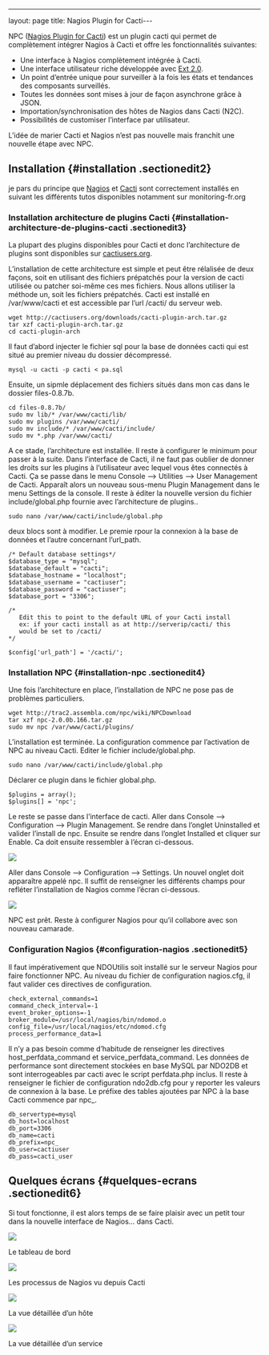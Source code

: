 ---
layout: page
title: Nagios Plugin for Cacti---

NPC ([Nagios Plugin for Cacti](http://trac2.assembla.com/npc/wiki "http://trac2.assembla.com/npc/wiki"))
est un plugin cacti qui permet de complètement intégrer Nagios à Cacti
et offre les fonctionnalités suivantes:

-   Une interface à Nagios complètement intégrée à Cacti.
-   Une interface utilisateur riche développée avec [Ext
    2.0](http://extjs.com/ "http://extjs.com/").
-   Un point d’entrée unique pour surveiller à la fois les états et
    tendances des composants surveillés.
-   Toutes les données sont mises à jour de façon asynchrone grâce à
    JSON.
-   Importation/synchronisation des hôtes de Nagios dans Cacti (N2C).
-   Possibilités de customiser l’interface par utilisateur.

L’idée de marier Cacti et Nagios n’est pas nouvelle mais franchit une
nouvelle étape avec NPC.

Installation {#installation .sectionedit2}
------------

je pars du principe que
[Nagios](../ubuntu-install.html "nagios:ubuntu-install") et
[Cacti](../../cacti/ubuntu-install.html "cacti:ubuntu-install") sont
correctement installés en suivant les différents tutos disponibles
notamment sur monitoring-fr.org

### Installation architecture de plugins Cacti {#installation-architecture-de-plugins-cacti .sectionedit3}

La plupart des plugins disponibles pour Cacti et donc l’architecture de
plugins sont disponibles sur
[cactiusers.org](http://cactiusers.org/index.php "http://cactiusers.org/index.php").

L’installation de cette architecture est simple et peut être rélalisée
de deux façons, soit en utilisant des fichiers prépatchés pour la
version de cacti utilisée ou patcher soi-même ces mes fichiers. Nous
allons utiliser la méthode un, soit les fichiers prépatchés. Cacti est
installé en /var/www/cacti et est accessible par l’url /cacti/ du
serveur web.

~~~
wget http://cactiusers.org/downloads/cacti-plugin-arch.tar.gz
tar xzf cacti-plugin-arch.tar.gz
cd cacti-plugin-arch
~~~

Il faut d’abord injecter le fichier sql pour la base de données cacti
qui est situé au premier niveau du dossier décompressé.

~~~
mysql -u cacti -p cacti < pa.sql
~~~

Ensuite, un sipmle déplacement des fichiers situés dans mon cas dans le
dossier files-0.8.7b.

~~~
cd files-0.8.7b/
sudo mv lib/* /var/www/cacti/lib/
sudo mv plugins /var/www/cacti/
sudo mv include/* /var/www/cacti/include/
sudo mv *.php /var/www/cacti/
~~~

A ce stade, l’architecture est installée. Il reste à configurer le
minimum pour passer à la suite. Dans l’interface de Cacti, il ne faut
pas oublier de donner les droits sur les plugins à l’utilisateur avec
lequel vous êtes connectés à Cacti. Ça se passe dans le menu Console –\>
Utilities –\> User Management de Cacti. Apparaît alors un nouveau
sous-menu Plugin Management dans le menu Settings de la console. Il
reste à éditer la nouvelle version du fichier include/global.php fournie
avec l’architecture de plugins..

~~~
sudo nano /var/www/cacti/include/global.php
~~~

deux blocs sont à modifier. Le premie rpour la connexion à la base de
données et l’autre concernant l’url\_path.

~~~
/* Default database settings*/
$database_type = "mysql";
$database_default = "cacti";
$database_hostname = "localhost";
$database_username = "cactiuser";
$database_password = "cactiuser";
$database_port = "3306";
~~~

~~~
/*
   Edit this to point to the default URL of your Cacti install
   ex: if your cacti install as at http://serverip/cacti/ this
   would be set to /cacti/
*/

$config['url_path'] = '/cacti/';
~~~

### Installation NPC {#installation-npc .sectionedit4}

Une fois l’architecture en place, l’installation de NPC ne pose pas de
problèmes particuliers.

~~~
wget http://trac2.assembla.com/npc/wiki/NPCDownload
tar xzf npc-2.0.0b.166.tar.gz
sudo mv npc /var/www/cacti/plugins/
~~~

L’installation est terminée. La configuration commence par l’activation
de NPC au niveau Cacti. Editer le fichier include/global.php.

~~~
sudo nano /var/www/cacti/include/global.php
~~~

Déclarer ce plugin dans le fichier global.php.

~~~
$plugins = array();
$plugins[] = 'npc';
~~~

Le reste se passe dans l’interface de cacti. Aller dans Console –\>
Configuration –\> Plugin Management. Se rendre dans l’onglet Uninstalled
et valider l’install de npc. Ensuite se rendre dans l’onglet Installed
et cliquer sur Enable. Ca doit ensuite ressembler à l’écran ci-dessous.

[![](..//assets/media/cacti/npc-install.png@w=600)](..//_detail/cacti/npc-install.png@id=nagios%253Aintegration%253Anpc.html "cacti:npc-install.png")

Aller dans Console –\> Configuration –\> Settings. Un nouvel onglet doit
apparaître appelé npc. Il suffit de renseigner les différents champs
pour refléter l’installation de Nagios comme l’écran ci-dessous.

[![](..//assets/media/cacti/npc-configure.png@w=600)](..//_detail/cacti/npc-configure.png@id=nagios%253Aintegration%253Anpc.html "cacti:npc-configure.png")

NPC est prêt. Reste à configurer Nagios pour qu’il collabore avec son
nouveau camarade.

### Configuration Nagios {#configuration-nagios .sectionedit5}

Il faut impérativement que NDOUtilis soit installé sur le serveur Nagios
pour faire fonctionner NPC. Au niveau du fichier de configuration
nagios.cfg, il faut valider ces directives de configuration.

~~~
check_external_commands=1
command_check_interval=-1
event_broker_options=-1
broker_module=/usr/local/nagios/bin/ndomod.o config_file=/usr/local/nagios/etc/ndomod.cfg
process_performance_data=1
~~~

Il n’y a pas besoin comme d’habitude de renseigner les directives
host\_perfdata\_command et service\_perfdata\_command. Les données de
performance sont directement stockées en base MySQL par NDO2DB et sont
interrogeables par cacti avec le script perfdata.php inclus. Il reste à
renseigner le fichier de configuration ndo2db.cfg pour y reporter les
valeurs de connexion à la base. Le préfixe des tables ajoutées par NPC à
la base Cacti commence par npc\_.

~~~
db_servertype=mysql
db_host=localhost
db_port=3306
db_name=cacti
db_prefix=npc_
db_user=cactiuser
db_pass=cacti_user
~~~

Quelques écrans {#quelques-ecrans .sectionedit6}
---------------

Si tout fonctionne, il est alors temps de se faire plaisir avec un petit
tour dans la nouvelle interface de Nagios… dans Cacti.

[![](..//assets/media/cacti/npc-dashboard.png@w=600)](..//_detail/cacti/npc-dashboard.png@id=nagios%253Aintegration%253Anpc.html "cacti:npc-dashboard.png")

Le tableau de bord

[![](..//assets/media/cacti/npc-process.png@w=600)](..//_detail/cacti/npc-process.png@id=nagios%253Aintegration%253Anpc.html "cacti:npc-process.png")

Les processus de Nagios vu depuis Cacti

[![](..//assets/media/cacti/npc-host.png@w=600)](..//_detail/cacti/npc-host.png@id=nagios%253Aintegration%253Anpc.html "cacti:npc-host.png")

La vue détaillée d’un hôte

[![](..//assets/media/cacti/npc-service.png@w=600)](..//_detail/cacti/npc-service.png@id=nagios%253Aintegration%253Anpc.html "cacti:npc-service.png")

La vue détaillée d’un service